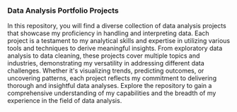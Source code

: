 ### Data Analysis Portfolio Projects
In this repository, you will find a diverse collection of data analysis projects that showcase my proficiency in handling and interpreting data. Each project is a testament to my analytical skills and expertise in utilizing various tools and techniques to derive meaningful insights. From exploratory data analysis to data cleaning, these projects cover multiple topics and industries, demonstrating my versatility in addressing different data challenges. Whether it's visualizing trends, predicting outcomes, or uncovering patterns, each project reflects my commitment to delivering thorough and insightful data analyses. Explore the repository to gain a comprehensive understanding of my capabilities and the breadth of my experience in the field of data analysis.
